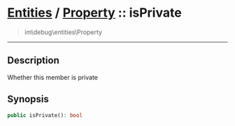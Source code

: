 # [Entities](entities.md) / [Property](entities-Property.md) :: isPrivate
 > im\debug\entities\Property
____

## Description
Whether this member is private

## Synopsis
```php
public isPrivate(): bool
```
